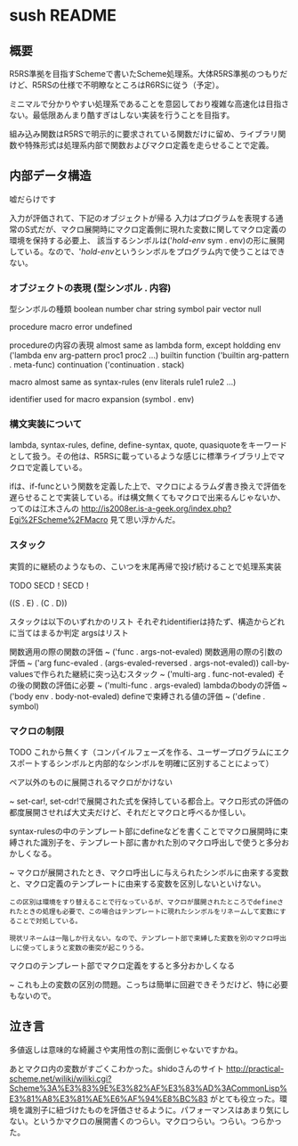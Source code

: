 # sush README
## 概要
R5RS準拠を目指すSchemeで書いたScheme処理系。大体R5RS準拠のつもりだけど、R5RSの仕様で不明瞭なところはR6RSに従う（予定）。

ミニマルで分かりやすい処理系であることを意図しており複雑な高速化は目指さない。最低限あんまり酷すぎはしない実装を行うことを目指す。

組み込み関数はR5RSで明示的に要求されている関数だけに留め、ライブラリ関数や特殊形式は処理系内部で関数およびマクロ定義を走らせることで定義。


## 内部データ構造
嘘だらけです

入力が評価されて、下記のオブジェクトが帰る
入力はプログラムを表現する通常のS式だが、マクロ展開時にマクロ定義側に現れた変数に関してマクロ定義の環境を保持する必要上、
該当するシンボルは('*hold-env* sym . env)の形に展開している。なので、'*hold-env*というシンボルをプログラム内で使うことはできない。

### オブジェクトの表現 (型シンボル . 内容)
型シンボルの種類
  boolean
  number
  char
  string
  symbol
  pair
  vector
  null

  procedure
  macro
  error
  undefined

procedureの内容の表現
  almost same as lambda form, except holdding env
    ('lambda env arg-pattern proc1 proc2 ...)
  builtin function
    ('builtin arg-pattern . meta-func)
  continuation
    ('continuation . stack)

macro
  almost same as syntax-rules
  (env literals rule1 rule2 ...)

identifier
  used for macro expansion
  (symbol . env)


### 構文実装について
lambda, syntax-rules, define, define-syntax, quote, quasiquoteをキーワードとして扱う。その他は、R5RSに載っているような感じに標準ライブラリ上でマクロで定義している。

ifは、if-funcという関数を定義した上で、マクロによるラムダ書き換えで評価を遅らせることで実装している。ifは構文無くてもマクロで出来るんじゃないか、ってのは江木さんの <http://is2008er.is-a-geek.org/index.php?Egi%2FScheme%2FMacro> 見て思い浮かんだ。

### スタック
実質的に継続のようなもの、こいつを末尾再帰で投げ続けることで処理系実装

TODO SECD！SECD！

((S . E) . (C . D))



スタックは以下のいずれかのリスト
それぞれidentifierは持たず、構造からどれに当てはまるか判定
argsはリスト

関数適用の際の関数の評価
  ~ ('func . args-not-evaled)
関数適用の際の引数の評価
  ~ ('arg func-evaled . (args-evaled-reversed . args-not-evaled))
call-by-valuesで作られた継続に突っ込むスタック
  ~ ('multi-arg . func-not-evaled)
その後の関数の評価に必要
  ~ ('multi-func . args-evaled)
lambdaのbodyの評価
  ~ ('body env . body-not-evaled)
defineで束縛される値の評価
  ~ ('define . symbol)

### マクロの制限
TODO これから無くす（コンパイルフェーズを作る、ユーザープログラムにエクスポートするシンボルと内部的なシンボルを明確に区別することによって）

ペア以外のものに展開されるマクロがかけない

  ~ set-car!, set-cdr!で展開された式を保持している都合上。マクロ形式の評価の都度展開させれば大丈夫だけど、それだとマクロと呼べるか怪しい。

syntax-rulesの中のテンプレート部にdefineなどを書くことでマクロ展開時に束縛された識別子を、テンプレート部に書かれた別のマクロ呼出しで使うと多分おかしくなる。

  ~ マクロが展開されたとき、マクロ呼出しに与えられたシンボルに由来する変数と、マクロ定義のテンプレートに由来する変数を区別しないといけない。

    この区別は環境をすり替えることで行なっているが、マクロが展開されたところでdefineされたときの処理も必要で、この場合はテンプレートに現れたシンボルをリネームして変数にすることで対処している。

    現状リネームは一階しか行えない。なので、テンプレート部で束縛した変数を別のマクロ呼出しに使ってしまうと変数の衝突が起こりうる。

マクロのテンプレート部でマクロ定義をすると多分おかしくなる

  ~ これも上の変数の区別の問題。こっちは簡単に回避できそうだけど、特に必要もないので。


## 泣き言
多値返しは意味的な綺麗さや実用性の割に面倒じゃないですかね。

あとマクロ内の変数がすごくこわかった。shidoさんのサイト <http://practical-scheme.net/wiliki/wiliki.cgi?Scheme%3A%E3%83%9E%E3%82%AF%E3%83%AD%3ACommonLisp%E3%81%A8%E3%81%AE%E6%AF%94%E8%BC%83> がとても役立った。環境を識別子に紐づけたものを評価させるように。パフォーマンスはあまり気にしない。というかマクロの展開書くのつらい。マクロつらい。つらい。つらかった。
